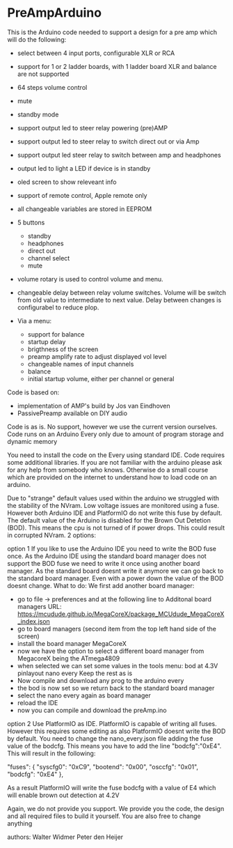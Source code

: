 # PreAmpArduino

This is the Arduino code needed to support a design for a pre amp which will do the following:
- select between 4 input ports, configurable XLR or RCA
- support for 1 or 2 ladder boards, with 1 ladder board XLR and balance are not supported
- 64 steps volume control
- mute
- standby mode
- support output led to steer relay powering (pre)AMP
- support output led to steer relay to switch direct out or via Amp
- support output led steer relay to switch between amp and headphones
- output led to light a LED if device is in standby
- oled screen to show releveant info
- support of remote control, Apple remote only
- all changeable variables are stored in EEPROM
- 5 buttons
  - standby
  - headphones
  - direct out
  - channel select
  - mute
- volume rotary is used to control volume and menu.
- changeable delay between relay volume switches. Volume will be switch from old value to intermediate to next value. Delay between changes is configurabel to reduce plop. 

- Via a menu:
  - support for balance
  - startup delay
  - brigthness of the screen
  - preamp amplify rate to adjust displayed vol level
  - changeable names of input channels
  - balance
  - initial startup volume, either per channel or general

Code is based on:
- implementation of AMP's build by Jos van Eindhoven
- PassivePreamp available on DIY audio

Code is as is. No support, however we use the current version ourselves. Code runs on an Arduino Every only due to amount of program storage and dynamic memory

You need to install the code on the Every using standard IDE. Code requires some additional libraries. If you are not familiar with the arduino please ask for any help from somebody who knows. Otherwise do a small course which are provided on the internet to understand how to load code on an arduino. 

Due to "strange" default values used within the arduino we struggled with the stability of the NVram. Low voltage issues are monitored using a fuse. However both Arduino IDE and PlatformIO do not write this fuse by default. The default value of the Arduino is disabled for the Brown Out Detetion (BOD). This means the cpu is not turned of if power drops. This could result in corrupted NVram. 2 options:

option 1
If you like to use the Arduino IDE you need to write the BOD fuse once. As the Arduino IDE using the standard board manager does not support the BOD fuse we need to write it once using another board manager. As the standard board doesnt write it anymore we can go back to the standard board manager. Even with a power down the value of the BOD doesnt change. What to do:
We first add another board manager:
- go to file -> preferences and at the following line to Additonal  board managers URL:
 https://mcudude.github.io/MegaCoreX/package_MCUdude_MegaCoreX_index.json 
- go to board managers (second item from the top left hand side of the screen)
- install the board manager MegaCoreX
- now we have the option to select a different board manager from MegacoreX being the ATmega4809
- when selected we can set some values in the tools menu:
  bod at 4.3V
  pinlayout nano every
  Keep the rest as is
- Now compile and download any prog to the arduino every
- the bod is now set so we return back to the standard board manager
- select the nano every again as board manager
- reload the IDE
- now you can compile and download the preAmp.ino 

option 2
Use PlatformIO as IDE. PlatformIO is capable of writing all fuses. However this requires some editing as also PlatformIO doesnt write the BOD by default. You need to change the nano_every.json file adding the fuse value
of the bodcfg. This means you have to add the line "bodcfg":"0xE4". This will result in the following:

 "fuses": {
    "syscfg0": "0xC9",
    "bootend": "0x00",
    "osccfg": "0x01",
    "bodcfg": "0xE4"
  },

 As a result PlatformIO will write the fuse bodcfg with a value of E4 which will enable brown out detection at 4.2V

Again, we do not provide you support. We provide you the code, the design and all required files to build it yourself. You are also free to change anything 


authors:
Walter Widmer
Peter den Heijer





